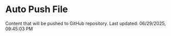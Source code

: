 # Auto Push File

Content that will be pushed to GitHub repository.
Last updated: 06/29/2025, 09:45:03 PM